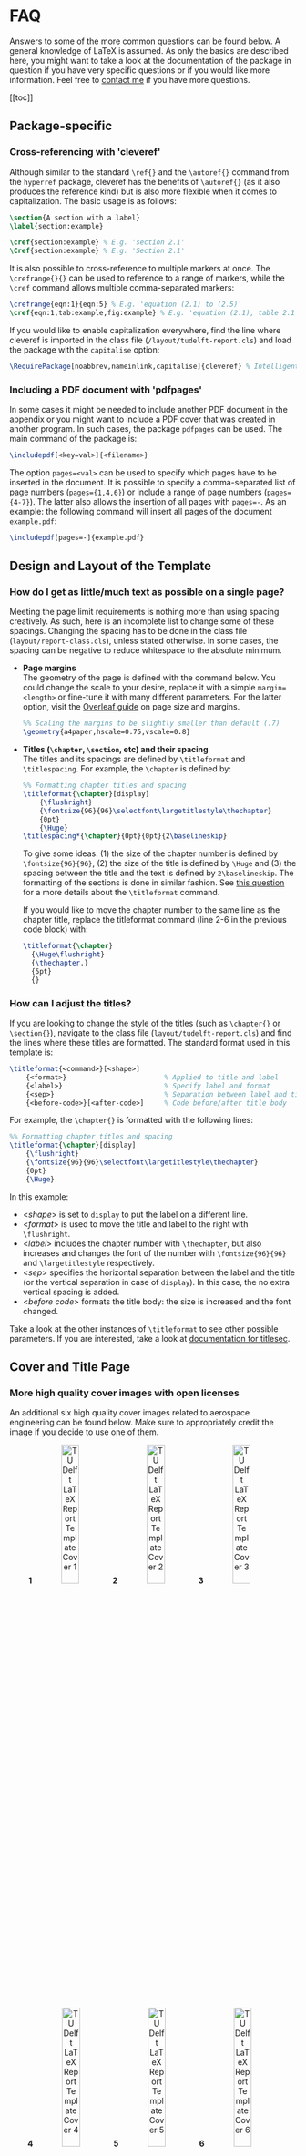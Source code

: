 # FAQ

Answers to some of the more common questions can be found below. A general knowledge of LaTeX is assumed. As only the basics are described here, you might want to take a look at the documentation of the package in question if you have very specific questions or if you would like more information. Feel free to [contact me](/contact.html) if you have more questions.

[[toc]]

## Package-specific

### Cross-referencing with 'cleveref'

Although similar to the standard `\ref{}` and the `\autoref{}` command from the `hyperref` package, cleveref has the benefits of `\autoref{}` (as it also produces the reference kind) but is also more flexible when it comes to capitalization. The basic usage is as follows:

```latex
\section{A section with a label}
\label{section:example}

\cref{section:example} % E.g. 'section 2.1'
\Cref{section:example} % E.g. 'Section 2.1'
```

It is also possible to cross-reference to multiple markers at once. The `\crefrange{}{}` can be used to reference to a range of markers, while the `\cref` command allows multiple comma-separated markers:

```latex
\crefrange{eqn:1}{eqn:5} % E.g. 'equation (2.1) to (2.5)'
\cref{eqn:1,tab:example,fig:example} % E.g. 'equation (2.1), table 2.1 and figure 2.1'
```

If you would like to enable capitalization everywhere, find the line where cleveref is imported in the class file (`/layout/tudelft-report.cls`) and load the package with the `capitalise` option:

```latex
\RequirePackage[noabbrev,nameinlink,capitalise]{cleveref} % Intelligent cross-referencing
```

### Including a PDF document with 'pdfpages'

In some cases it might be needed to include another PDF document in the appendix or you might want to include a PDF cover that was created in another program. In such cases, the package `pdfpages` can be used. The main command of the package is:

```latex
\includepdf[<key=val>]{<filename>}
```

The option `pages=<val>` can be used to specify which pages have to be inserted in the document. It is possible to specify a comma-separated list of page numbers (`pages={1,4,6}`) or include a range of page numbers (`pages={4-7}`). The latter also allows the insertion of all pages with `pages=-`. As an example: the following command will insert all pages of the document `example.pdf`:

```latex
\includepdf[pages=-]{example.pdf}
```

## Design and Layout of the Template

### How do I get as little/much text as possible on a single page?

Meeting the page limit requirements is nothing more than using spacing creatively. As such, here is an incomplete list to change some of these spacings. Changing the spacing has to be done in the class file (`layout/report-class.cls`), unless stated otherwise. In some cases, the spacing can be negative to reduce whitespace to the absolute minimum.

- **Page margins**\
  The geometry of the page is defined with the command below. You could change the scale to your desire, replace it with a simple `margin=<length>` or fine-tune it with many different parameters. For the latter option, visit the [Overleaf guide](https://www.overleaf.com/learn/latex/page_size_and_margins#Fine_tuning_your_LaTeX_page_dimensions) on page size and margins.

  ```latex
  %% Scaling the margins to be slightly smaller than default (.7)
  \geometry{a4paper,hscale=0.75,vscale=0.8}
  ```

- **Titles (`\chapter`, `\section`, etc) and their spacing**\
  The titles and its spacings are defined by `\titleformat` and `\titlespacing`. For example, the `\chapter` is defined by:

  ```latex
  %% Formatting chapter titles and spacing
  \titleformat{\chapter}[display]
      {\flushright}
      {\fontsize{96}{96}\selectfont\largetitlestyle\thechapter}
      {0pt}
      {\Huge}
  \titlespacing*{\chapter}{0pt}{0pt}{2\baselineskip}
  ```

  To give some ideas: (1) the size of the chapter number is defined by `\fontsize{96}{96}`, (2) the size of the title is defined by `\Huge` and (3) the spacing between the title and the text is defined by `2\baselineskip`. The formatting of the sections is done in similar fashion. See [this question](/report/faq.html#how-can-i-adjust-the-titles) for a more details about the `\titleformat` command.

  If you would like to move the chapter number to the same line as the chapter title, replace the titleformat command (line 2-6 in the previous code block) with:

  ```latex
  \titleformat{\chapter}
    {\Huge\flushright}
    {\thechapter.}
    {5pt}
    {}
  ```

### How can I adjust the titles?

If you are looking to change the style of the titles (such as `\chapter{}` or `\section{}`), navigate to the class file (`layout/tudelft-report.cls`) and find the lines where these titles are formatted. The standard format used in this template is:

  ```latex
  \titleformat{<command>}[<shape>]
      {<format>}                        % Applied to title and label
      {<label>}                         % Specify label and format
      {<sep>}                           % Separation between label and title
      {<before-code>}[<after-code>]     % Code before/after title body
  ```

For example, the `\chapter{}` is formatted with the following lines:

  ```latex
  %% Formatting chapter titles and spacing
  \titleformat{\chapter}[display]
      {\flushright}
      {\fontsize{96}{96}\selectfont\largetitlestyle\thechapter}
      {0pt}
      {\Huge}
  ```

In this example:

- <*shape*> is set to `display` to put the label on a different line.
- <*format*> is used to move the title and label to the right with `\flushright`.
- <*label*> includes the chapter number with `\thechapter`, but also increases and changes the font of the number with `\fontsize{96}{96}` and `\largetitlestyle` respectively.
- <*sep*> specifies the horizontal separation between the label and the title (or the vertical separation in case of `display`). In this case, the no extra vertical spacing is added.
- <*before code*> formats the title body: the size is increased and the font changed.

Take a look at the other instances of `\titleformat` to see other possible parameters. If you are interested, take a look at [documentation for titlesec](http://mirrors.ctan.org/macros/latex/contrib/titlesec/titlesec.pdf).

## Cover and Title Page

### More high quality cover images with open licenses

An additional six high quality cover images related to aerospace engineering can be found below. Make sure to appropriately credit the image if you decide to use one of them.

<p align="center">
  <b>1</b> <img alt="TU Delft LaTeX Report Template Cover 1" src="/images/report-template-cover-1.jpg" width="25%">
&nbsp;
  <b>2</b> <img alt="TU Delft LaTeX Report Template Cover 2" src="/images/report-template-cover-2.jpg" width="25%">
&nbsp;
  <b>3</b> <img alt="TU Delft LaTeX Report Template Cover 3" src="/images/report-template-cover-3.jpg" width="25%">
</p>

<p align="center">
  <b>4</b> <img alt="TU Delft LaTeX Report Template Cover 4" src="/images/report-template-cover-4.jpg" width="25%">
&nbsp;  
  <b>5</b> <img alt="TU Delft LaTeX Report Template Cover 5" src="/images/report-template-cover-5.jpg" width="25%">
&nbsp;
  <b>6</b> <img alt="TU Delft LaTeX Report Template Cover 6" src="/images/report-template-cover-6.jpg" width="25%">
</p>

The recommended color of the title as a HTML color code is `4884d6` for the first two images. For the third and fourth image `fe860e` is recommended. For the final two images, the title color `e3a01b` is recommended.

| Download | Description with Attribution |
|----------|------------------------------|
| <a href="/images/cover1.jpg" target="_blank">cover1.jpg</a> | Storm Cell Over the Southern Appalachian Mountains by NASA/Stu Broce under CC BY 2.0 |
| <a href="/images/cover2.jpg" target="_blank">cover2.jpg</a> | City Lights of Africa, Europe, and the Middle East by NASA Earth Observatory under CC BY 2.0 |
| <a href="/images/cover3.jpg" target="_blank">cover3.jpg</a> | Render of Daybreak at Gale Crater by NASA/JPL-Caltech under CC BY 2.0 |
| <a href="/images/cover4.jpg" target="_blank">cover4.jpg</a> | Royal Air Force Voyager Transport Tanker Aircraft by Ministry of Defense/Cpl Ashley Keates under OGL v1.0 |
| <a href="/images/cover5.jpg" target="_blank">cover5.jpg</a> | Aircraft Flying in the Sunset by Gerhard Gellinger |
| <a href="/images/cover6.jpg" target="_blank">cover6.jpg</a> | F18 at Bodo Air Base Norway by Ministerio de Defensa España under CC BY-NC 2.0 |

### How do I add a table with authors on the cover page?

As the `\author{}` command will break if any LaTeX code is included, version 1.5 added `\covertable{}` to add a table of authors on the cover page easily. The `\author{}` command will still have to be defined and will be added to the metadata of the PDF, the title page and preface. The cover page will instead use `\covertable{}` if it is defined. Although you could theoretically use the command however you want, an example with the intended use-case can be found below:

```latex
%% Add a table to the cover page; add this command before \makecover
\covertable{\fontsize{20.74}{20.74}\selectfont
    \begin{tabularx}{\linewidth}{@{}XX}
        D. Bernoulli (1234567) & I. Newton (9876543) \\
        M. Curie (9876543) & A. Einstein (1234567) \\
        W. Wright (1234567)  & O. Wright (9876543) \\
    \end{tabularx}
}
```

<p align="center">
  <img alt="TU Delft LaTeX Report Template Author Table" src="/images/report-template-faq-authors.jpg" width="275">
</p>

## Bibliography / References

### How do I change the bibliography style?

The default style of BibLaTeX is numeric. You can change it by specifying a different style when the package is imported. Navigate to the main file (`report.tex`) and find the line where BibLaTeX is imported:

```latex
%% Setting up the bibliography
\usepackage{biblatex}
```

Some of the more common bibliography styles you will likely use are:

- **ieee:** [1] J. Anderson, *Introduction to Flight*, 8th international ed. New York, United States: McGraw Hill Education, 2016.
- **apa:** Anderson, J. (2016). *Introduction to flight* (8th international ed.). McGraw Hill Education.
- **apa6:** Anderson, J. (2016). *Introduction to flight* (8th international ed.). New York, United States: McGraw Hill Education.

Add the style as an option as seen below. If you are using multiple options, use a comma to separate. Note that the style is case-sensitive.

```latex
\usepackage[style=apa6]{biblatex}
```

### How do I change the sorting order of the entries?

The default sorting order of BibLaTeX is by the authors' last name. You can change it by specifying a different order when the package is imported. Navigate to the main file (`report.tex`) and find the line where BibLaTeX is imported:

```latex
%% Setting up the bibliography
\usepackage{biblatex}
```

Select a sorting style:

- **nty:** Sort by name, title, year
- **nyt:** Sort by name, year, title.
- **nyvt:** Sort by name, year, volume, title.
- **anyt:** Sort by alphabetic label, name, year, title.
- **anyvt:** Sort by alphabetic label, name, year, volume, title.
- **ynt:** Sort by year, name, title.
- **ydnt:** Sort by year (descending), name, title.
- **none:** Do not sort at all. All entries are processed in citation order.

Add the sorting style as an option as seen below. If you are using multiple options, use a comma to separate. Note that the sorting style is case-sensitive.

```latex
\usepackage[sorting=none]{biblatex}
```

### How do I change the citation style?

Are you using APA (or similar) and are wondering about the parentheses? If so, use `\parencite{}` instead of `\cite{}`. The latter does not include parentheses by default.

If you are looking to change to citation style, take a look at [Section 3.3.1](http://mirrors.ctan.org/macros/latex/contrib/biblatex/doc/biblatex.pdf#subsubsection.3.3.1) in the documentation for BibLaTeX for a complete list with a short description. This option is added with `citestyle=<citestyle>`.
